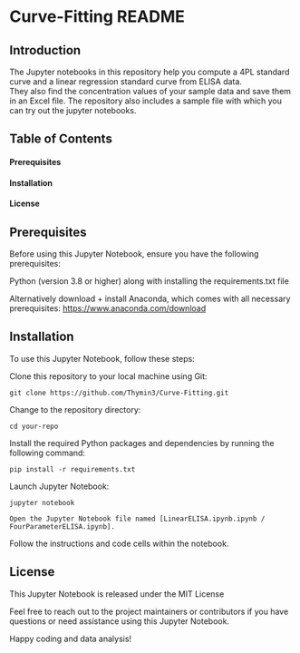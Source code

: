 # Curve-Fitting README

## Introduction
The Jupyter notebooks in this repository help you compute a 4PL standard curve and a linear regression standard curve from ELISA data. \
They also find the concentration values of your sample data and save them in an Excel file. 
The repository also includes a sample file with which you can try out the jupyter notebooks.

## Table of Contents

#### Prerequisites
#### Installation
#### License

## Prerequisites

Before using this Jupyter Notebook, ensure you have the following prerequisites:

Python (version 3.8 or higher) along with installing the requirements.txt file

Alternatively download + install Anaconda, which comes with all necessary prerequisites:
https://www.anaconda.com/download

## Installation

To use this Jupyter Notebook, follow these steps:

Clone this repository to your local machine using Git:

    git clone https://github.com/Thymin3/Curve-Fitting.git

Change to the repository directory:

    cd your-repo

Install the required Python packages and dependencies by running the following command:

    pip install -r requirements.txt

Launch Jupyter Notebook:

    jupyter notebook

    Open the Jupyter Notebook file named [LinearELISA.ipynb.ipynb / FourParameterELISA.ipynb].

Follow the instructions and code cells within the notebook.


## License

This Jupyter Notebook is released under the MIT License

Feel free to reach out to the project maintainers or contributors if you have questions or need assistance using this Jupyter Notebook.

Happy coding and data analysis!
